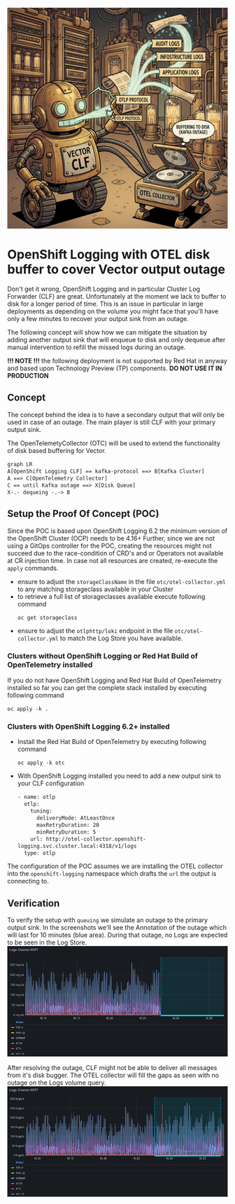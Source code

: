 ![enter image description here](pictures/head.png)
# OpenShift Logging with OTEL disk buffer to cover Vector output outage

Don't get it wrong, OpenShift Logging and in particular Cluster Log Forwarder (CLF) are great. Unfortunately at the moment we lack to buffer to disk for a longer period of time. This is an issue in particular in large deployments as depending on the volume you might face that you'll have only a few minutes to recover your output sink from an outage.

The following concept will show how we can mitigate the situation by adding another output sink that will enqueue to disk and only dequeue after manual intervention to refill the missed logs during an outage.

**!!! NOTE !!!** the following deployment is not supported by Red Hat in anyway and based upon Technology Preview (TP) components. **DO NOT USE IT IN PRODUCTION**

## Concept 
The concept behind the idea is to have a secondary output that will only be used in case of an outage. The main player is still CLF with your primary output sink.

The OpenTelemetyCollector (OTC) will be used to extend the functionality of disk based buffering for Vector.

```mermaid
graph LR
A[OpenShift Logging CLF] == kafka-protocol ==> B[Kafka Cluster]
A ==> C[OpenTelemetry Collector]
C == until Kafka outage ==> X[Disk Queue]
X-.- dequeing -.-> B
```

## Setup the Proof Of Concept (POC)

Since the POC is based upon OpenShift Logging 6.2 the minimum version of the OpenShift Cluster (OCP) needs to be 4.16+ 
Further, since we are not using a GitOps controller for the POC, creating the resources might not succeed due to the race-condition of CRD's and or Operators not available at CR injection time. In case not all resources are created, re-execute the `apply` commands.

* ensure to adjust the `storageClassName` in the file `otc/otel-collector.yml` to any matching storageclass available in your Cluster
* to retrieve a full list of storageclasses available execute following command
    ```
    oc get storageclass
    ```
* ensure to adjust the `otlphttp/loki` endpoint in the file `otc/otel-collector.yml` to match the Log Store you have available. 

### Clusters without OpenShift Logging or Red Hat Build of OpenTelemetry installed

If you do not have OpenShift Logging and Red Hat Build of OpenTelemetry installed so far you can get the complete stack  installed by executing following command

```
oc apply -k .
```

### Clusters with OpenShift Logging 6.2+ installed 

* Install the Red Hat Build of OpenTelemetry by executing following command
    ```
    oc apply -k otc
    ```
* With OpenShift Logging installed you need to add a new output sink to your CLF configuration
	```
	- name: otlp
	  otlp:
	    tuning:
	      deliveryMode: AtLeastOnce
	      maxRetryDuration: 20
	      minRetryDuration: 5
	    url: http://otel-collector.openshift-logging.svc.cluster.local:4318/v1/logs
	  type: otlp
	```

The configuration of the POC assumes we are installing the OTEL collector into the `openshift-logging` namespace which drafts the `url` the output is connecting to.

## Verification

To verify the setup with `queuing` we simulate an outage to the primary output sink. In the screenshots we'll see the Annotation of the outage which will last for 10 minutes (blue area). During that outage, no Logs are expected to be seen in the Log Store. 
![enter image description here](pictures/outage.png)

After resolving the outage, CLF might not be able to deliver all messages from it's disk bugger. The OTEL collector will fill the gaps as seen with no outage on the Logs volume query.
![enter image description here](pictures/resolved.png)
